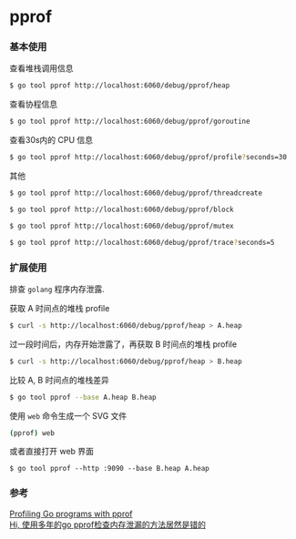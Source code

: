 pprof
======


### 基本使用

查看堆栈调用信息
```bash
$ go tool pprof http://localhost:6060/debug/pprof/heap
```

查看协程信息
```bash
$ go tool pprof http://localhost:6060/debug/pprof/goroutine
```

查看30s内的 CPU 信息
```bash
$ go tool pprof http://localhost:6060/debug/pprof/profile?seconds=30
```

其他
```bash
$ go tool pprof http://localhost:6060/debug/pprof/threadcreate

$ go tool pprof http://localhost:6060/debug/pprof/block

$ go tool pprof http://localhost:6060/debug/pprof/mutex

$ go tool pprof http://localhost:6060/debug/pprof/trace?seconds=5
```

### 扩展使用
排查 `golang` 程序内存泄露.

获取 A 时间点的堆栈 profile
```bash
$ curl -s http://localhost:6060/debug/pprof/heap > A.heap
```

过一段时间后，内存开始泄露了，再获取 B 时间点的堆栈 profile
```bash
$ curl -s http://localhost:6060/debug/pprof/heap > B.heap
```

比较 A, B 时间点的堆栈差异
```bash
$ go tool pprof --base A.heap B.heap
```

使用 `web` 命令生成一个 SVG 文件
```bash
(pprof) web
```

或者直接打开 web 界面
```
$ go tool pprof --http :9090 --base B.heap A.heap
```

### 参考
[Profiling Go programs with pprof](https://jvns.ca/blog/2017/09/24/profiling-go-with-pprof/)  
[Hi, 使用多年的go pprof检查内存泄漏的方法居然是错的](https://colobu.com/2019/08/20/use-pprof-to-compare-go-memory-usage/)  
